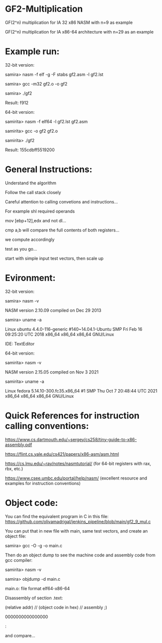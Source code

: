 # GF2-Multiplication
GF(2^n) multiplication for IA 32 x86 NASM with n=9 as example

GF(2^n) multiplication for IA x86-64 architecture with n=29 as an example

# Example run:
32-bit version:

samira> nasm -f elf -g -F stabs gf2.asm -l gf2.lst

samira> gcc -m32 gf2.o -o gf2

samira> ./gf2

Result: f912

64-bit version:

samirita> nasm -f elf64 -l gf2.lst gf2.asm

samirita> gcc -o gf2 gf2.o

samirita> ./gf2

Result: 155cdbff5519200

# General Instructions:

Understand the algorithm

Follow the call stack closely

Careful attention to calling convetions and instructions...

For example shl <op1> <op2> required operands
  
mov [ebp+12],edx and not dl...
 
cmp a,b will compare the full contents of both registers... 
  
we compute accordingly
  
test as you go...
  
start with simple input test vectors, then scale up

# Evironment:

32-bit version: 
  
samira> nasm -v

NASM version 2.10.09 compiled on Dec 29 2013

samira> uname -a

Linux ubuntu 4.4.0-116-generic #140~14.04.1-Ubuntu SMP Fri Feb 16 09:25:20 UTC 2018 x86_64 x86_64 x86_64 GNU/Linux

IDE: TextEditor
  
64-bit version:

samirita> nasm -v

NASM version 2.15.05 compiled on Nov  3 2021

samirita> uname -a

Linux fedora 5.14.10-300.fc35.x86_64 #1 SMP Thu Oct 7 20:48:44 UTC 2021 x86_64 x86_64 x86_64 GNU/Linux

# Quick References for instruction calling conventions:

https://www.cs.dartmouth.edu/~sergey/cs258/tiny-guide-to-x86-assembly.pdf

https://flint.cs.yale.edu/cs421/papers/x86-asm/asm.html

https://cs.lmu.edu/~ray/notes/nasmtutorial/ (for 64-bit registers with rax, rbx, etc.)

https://www.csee.umbc.edu/portal/help/nasm/ (excellent resource and examples for instruction conventions)
  
# Object code: 

You can find the equivalent program in C in this file: https://github.com/olivamadrigal/jenkins_pipeline/blob/main/gf2_9_mul.c

You can put that in new file with main, same test vectors, and create an object file:

samira> gcc -O -g -o main.c

Then do an object dump to see the machine code and assembly code from gcc compiler:
  
samirita> nasm -v

samira> objdump -d main.c

main.o:     file format elf64-x86-64

Disassembly of section .text:

(relative addr) // (object code in hex) // assembly ;)
  
0000000000000000 <main>:

and compare...
